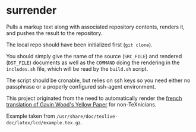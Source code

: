 # surrender

Pulls a markup text along with associated repository contents, renders it, and pushes the result to the repository.

The local repo should have been initialized first (`git clone`).

You should simply give the name of the source (`SRC_FILE`) and rendered (`DST_FILE`) documents as well as the `COMMAND` doing the rendering in the `includes.sh` file, which will be read by the `build.sh` script.

The script should be cronable, but relies on ssh keys so you need either no passphrase or a properly configured ssh-agent environment.

This project originated from the need to automatically render the [french translation of Gavin Wood's Yellow Paper](https://github.com/asseth/yellowpaper/tree/french) for non-TeXnicians.

Example taken from `/usr/share/doc/texlive-doc/latex/lcd/example.tex.gz`.


